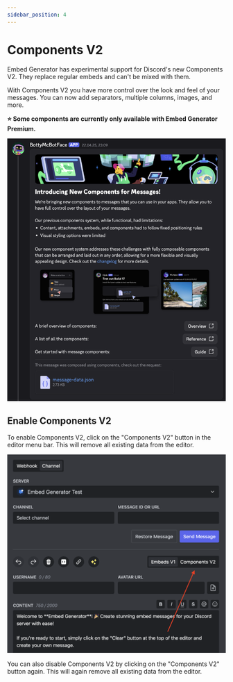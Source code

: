 ```yaml
---
sidebar_position: 4
---
```


# Components V2

Embed Generator has experimental support for Discord's new Components V2. They replace regular embeds and can't be mixed with them.

With Components V2 you have more control over the look and feel of your messages. You can now add separators, multiple columns, images, and more.

**⭐ Some components are currently only available with Embed Generator Premium.**

![Components V2 Example](./components-v2.png)

## Enable Components V2

To enable Components V2, click on the "Components V2" button in the editor menu bar. This will remove all existing data from the editor.

![Enable Components V2](./components-v2-enable.png)

You can also disable Components V2 by clicking on the "Components V2" button again. This will again remove all existing data from the editor.
